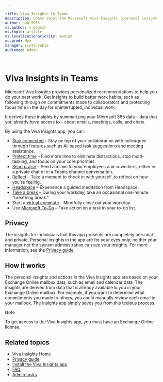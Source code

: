```yaml
---

title: Viva Insights in Teams
description: Learn about the Microsoft Viva Insights (personal insights) app
author: paul9955
ms.author: v-pausch
ms.topic: article
ms.localizationpriority: medium 
ms.prod: Mya
manager: scott.ruble
audience: Admin

---
```


# Viva Insights in Teams 

Microsoft Viva Insights provides personalized recommendations to help you do your best work. Get insights to build better work habits, such as following through on commitments made to collaborators and protecting focus time in the day for uninterrupted, individual work.

It derives these insights by summarizing your Microsoft 365 data &ndash; data that you already have access to &ndash; about emails, meetings, calls, and chats.

By using the Viva Insights app, you can:

* [Stay connected](viva-insights-stay-connected.md) &ndash; Stay on top of your collaboration with colleagues through features such as AI-based task suggestions and meeting assistance.
* [Protect time](viva-insights-protect-time.md) &ndash; Find more time to eliminate distractions, stop multi-tasking, and focus on your core priorities.
* [Send praise](viva-insights-praise.md) &ndash; Send acclaim to your employees and coworkers, either in a private chat or in a Teams channel conversation.
* [Reflect](viva-insights-reflect.md) &ndash; Take a moment to check in with yourself, to reflect on how you're feeling.
* [Headspace](viva-insights-headspace.md) &ndash; Experience a guided meditation from Headspace.
* [Take a break](viva-insights-home.md#take-a-break) &ndash; During your workday, take an occasional one-minute "breathing break."  
* Start a [virtual commute](viva-insights-virtual-commute.md) &ndash; Mindfully close out your workday.  
* Use [Microsoft To-Do](viva-insights-home.md#microsoft-to-do) &ndash; Take action on a task in your to-do list.

## Privacy

The insights for individuals that this app presents are completely personal and private. Personal insights in the app are for your eyes only; neither your manager nor the system administration can see your insights. For more information, see the [Privacy guide](viva-teams-app-privacy.md).

## How it works

The personal insights and actions in the Viva Insights app are based on your Exchange Online mailbox data, such as email and calendar data. The insights are derived from data that is already available to you in your Exchange Online mailbox. For example, if you want to determine what commitments you made to others, you could manually review each email in your mailbox. The Insights app simply saves you from this tedious process.

<!--   VERIFY THAT THE FOLLOWING NOTE STILL APPLIES   -->

>[!Note]
>To get access to the Viva Insights app, you must have an Exchange Online license.

## Related topics

* [Viva Insights Home](viva-insights-home.md)
* [Privacy guide](viva-teams-app-privacy.md)
* [Install the Viva Insights app](viva-teams-app-install.md)
* [FAQ](viva-teams-app-faq.md)
* [Admin tasks](viva-teams-app-admin-tasks.md)
